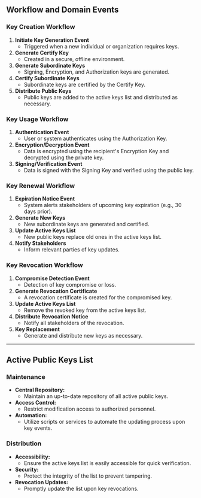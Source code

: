 ## Workflow and Domain Events

### Key Creation Workflow

1. **Initiate Key Generation Event**
   - Triggered when a new individual or organization requires keys.
2. **Generate Certify Key**
   - Created in a secure, offline environment.
3. **Generate Subordinate Keys**
   - Signing, Encryption, and Authorization keys are generated.
4. **Certify Subordinate Keys**
   - Subordinate keys are certified by the Certify Key.
5. **Distribute Public Keys**
   - Public keys are added to the active keys list and distributed as necessary.

### Key Usage Workflow

1. **Authentication Event**
   - User or system authenticates using the Authorization Key.
2. **Encryption/Decryption Event**
   - Data is encrypted using the recipient's Encryption Key and decrypted using the private key.
3. **Signing/Verification Event**
   - Data is signed with the Signing Key and verified using the public key.

### Key Renewal Workflow

1. **Expiration Notice Event**
   - System alerts stakeholders of upcoming key expiration (e.g., 30 days prior).
2. **Generate New Keys**
   - New subordinate keys are generated and certified.
3. **Update Active Keys List**
   - New public keys replace old ones in the active keys list.
4. **Notify Stakeholders**
   - Inform relevant parties of key updates.

### Key Revocation Workflow

1. **Compromise Detection Event**
   - Detection of key compromise or loss.
2. **Generate Revocation Certificate**
   - A revocation certificate is created for the compromised key.
3. **Update Active Keys List**
   - Remove the revoked key from the active keys list.
4. **Distribute Revocation Notice**
   - Notify all stakeholders of the revocation.
5. **Key Replacement**
   - Generate and distribute new keys as necessary.

---

## Active Public Keys List

### Maintenance

- **Central Repository:**
  - Maintain an up-to-date repository of all active public keys.
- **Access Control:**
  - Restrict modification access to authorized personnel.
- **Automation:**
  - Utilize scripts or services to automate the updating process upon key events.

### Distribution

- **Accessibility:**
  - Ensure the active keys list is easily accessible for quick verification.
- **Security:**
  - Protect the integrity of the list to prevent tampering.
- **Revocation Updates:**
  - Promptly update the list upon key revocations.
